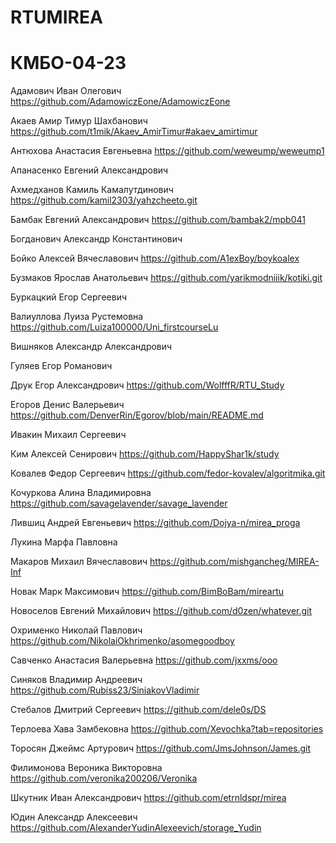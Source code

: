 # RTUMIREA

# КМБО-04-23

Адамович Иван Олегович   https://github.com/AdamowiczEone/AdamowiczEone

Акаев Амир Тимур Шахбанович  https://github.com/t1mik/Akaev_AmirTimur#akaev_amirtimur

Антюхова Анастасия Евгеньевна   https://github.com/weweump/weweump1

Апанасенко Евгений Александрович

Ахмедханов Камиль Камалутдинович  https://github.com/kamil2303/yahzcheeto.git

Бамбак Евгений Александрович   https://github.com/bambak2/mpb041

Богданович Александр Константинович

Бойко Алексей Вячеславович https://github.com/A1exBoy/boykoalex

Бузмаков Ярослав Анатольевич  https://github.com/yarikmodniiik/kotiki.git

Буркацкий Егор Сергеевич

Валиуллова Луиза Рустемовна   https://github.com/Luiza100000/Uni_firstcourseLu

Вишняков Александр Александрович

Гуляев Егор Романович

Друк Егор Александрович  https://github.com/WolfffR/RTU_Study

Егоров Денис Валерьевич   https://github.com/DenverRin/Egorov/blob/main/README.md

Ивакин Михаил Сергеевич

Ким Алексей Сенирович   https://github.com/HappyShar1k/study

Ковалев Федор Сергеевич   https://github.com/fedor-kovalev/algoritmika.git

Кочуркова Алина Владимировна  https://github.com/savagelavender/savage_lavender

Лившиц Андрей Евгеньевич  https://github.com/Dojya-n/mirea_proga

Лукина Марфа Павловна

Макаров Михаил Вячеславович   https://github.com/mishgancheg/MIREA-Inf 

Новак Марк Максимович   https://github.com/BimBoBam/mireartu

Новоселов Евгений Михайлович  https://github.com/d0zen/whatever.git

Охрименко Николай Павлович   https://github.com/NikolaiOkhrimenko/asomegoodboy

Савченко Анастасия Валерьевна  https://github.com/jxxms/ooo

Синяков Владимир Андреевич   https://github.com/Rubiss23/SiniakovVladimir

Стебалов Дмитрий Сергеевич  https://github.com/dele0s/DS

Терлоева Хава Замбековна   https://github.com/Xevochka?tab=repositories

Торосян Джеймс Артурович   https://github.com/JmsJohnson/James.git

Филимонова Вероника Викторовна  https://github.com/veronika200206/Veronika

Шкутник Иван Александрович https://github.com/etrnldspr/mirea

Юдин Александр Алексеевич   https://github.com/AlexanderYudinAlexeevich/storage_Yudin
